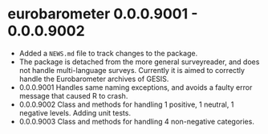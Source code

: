 # eurobarometer 0.0.0.9001 - 0.0.0.9002

* Added a `NEWS.md` file to track changes to the package.
* The package is detached from the more general surveyreader, and does not handle multi-language surveys. Currently it is aimed to correctly handle the Eurobarometer archives of GESIS.
* 0.0.0.9001 Handles same naming exceptions, and avoids a faulty error message that caused R to crash.
* 0.0.0.9002 Class and methods for handling 1 positive, 1 neutral, 1 negative levels. Adding unit tests. 
* 0.0.0.9003 Class and methods for handling 4 non-negative categories.

